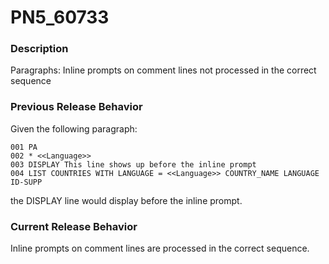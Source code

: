 # PN5_60733

<PageHeader />

### Description

Paragraphs: Inline prompts on comment lines not processed in the correct sequence



### Previous Release Behavior

Given the following paragraph:

```
001 PA
002 * <<Language>>
003 DISPLAY This line shows up before the inline prompt
004 LIST COUNTRIES WITH LANGUAGE = <<Language>> COUNTRY_NAME LANGUAGE ID-SUPP
```

the DISPLAY line would display before the inline prompt.



### Current Release Behavior

Inline prompts on comment lines are processed in the correct sequence.

  
<PageFooter />
